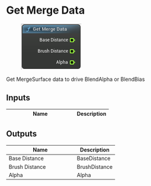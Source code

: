 # Get Merge Data

<div align="left" data-full-width="false">

<figure><img src="Get_Merge_Data.png" alt=""><figcaption></figcaption></figure>

</div>

Get MergeSurface data to drive BlendAlpha or BlendBias

## Inputs

<table>
<thead><tr><th width="170">Name</th><th>Description</th></tr></thead>
<tbody>
</tbody>
</table>

## Outputs

<table>
<thead><tr><th width="170">Name</th><th>Description</th></tr></thead>
<tbody>
<tr><td>Base Distance</td><td>BaseDistance</td></tr>
<tr><td>Brush Distance</td><td>BrushDistance</td></tr>
<tr><td>Alpha</td><td>Alpha</td></tr>
</tbody>
</table>